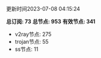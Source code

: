 更新时间2023-07-08 04:15:24

**总订阅: 73**
**总节点: 953**
**有效节点: 341**
- v2ray节点: 275
- trojan节点: 55
- ss节点: 11
